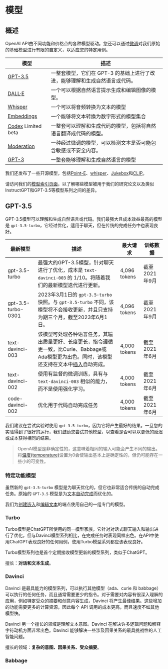 # 模型
## 概述

OpenAI API由不同功能和价格点的各种模型驱动。您还可以通过[微调](https://platform.openai.com/docs/guides/fine-tuning)对我们原始的基础模型进行有限的自定义，以适应您的特定用例。


| 模型 | 描述 |
| --- | --- |
| [GPT-3.5](https://platform.openai.com/docs/models/gpt-3-5) | 一整套模型，它们在 GPT-3 的基础上进行了改进，能够理解和生成自然语言或代码。 |
| [DALL·E](https://platform.openai.com/docs/models/dall-e) | 一个可以根据自然语言提示生成和编辑图像的模型。 |
| [Whisper](https://platform.openai.com/docs/models/whisper) | 一个可以将音频转换为文本的模型 |
| [Embeddings](https://platform.openai.com/docs/models/embeddings) | 一个能够将文本转换为数字形式的模型集合 |
| [Codex](https://platform.openai.com/docs/models/codex) Limited beta |一整套可以理解和生成代码的模型，包括将自然语言翻译成代码的模型。 |
| [Moderation](https://platform.openai.com/docs/models/moderation) | 一种经过微调的模型，可以检测文本是否可能包含敏感或不安全内容。 |
| [GPT-3](https://platform.openai.com/docs/models/gpt-3) | 一整套能够理解和生成自然语言的模型 |

我们还发布了一些开源模型，包括[Point-E](https://github.com/openai/point-e)、[whisper](https://github.com/openai/whisper)、[Jukebox](https://github.com/openai/jukebox)和[CLIP](https://github.com/openai/CLIP)。

请访问我们的[模型索引页面](https://platform.openai.com/docs/model-index-for-researchers)，以了解哪些模型被用于我们的研究论文以及类似InstructGPT和GPT-3.5等模型系列之间的差异。

## GPT-3.5

GPT-3.5模型可以理解和生成自然语言或代码。我们最强大且成本效益最高的模型是 `gpt-3.5-turbo`，它经过优化，适用于聊天，但在传统的完成任务中也表现良好。

| 最新模型 | 描述 | 最大请求 | 训练数据 |
| --- | --- | --- | --- |
| gpt-3.5-turbo | 最强大的GPT-3.5模型，针对聊天进行了优化，成本是 `text-davinci-003` 的 1/10。将随着我们的最新模型迭代进行更新。 | 4,096 tokens | 截至2021年9月 |
| gpt-3.5-turbo-0301 |2023年3月1日的 `gpt-3.5-turbo` 快照。与 `gpt-3.5-turbo` 不同，该模型将不会接收更新，并且只支持为期三个月，截至2023年6月1日。 | 4,096 tokens | 截至2021年9月 |
| text-davinci-003 | 该模型可处理各种语言任务，其输出质量更好、长度更长，指令遵循更一致，比Curie、Babbage或Ada模型更为出色。同时，该模型还支持在文本中[插入](https://platform.openai.com/docs/guides/completion/inserting-text)自动完成。| 4,000 tokens | 截至2021年6月 |
| text-davinci-002 | 使用有监督的微调训练，具有与 `text-davinci-003` 相似的能力，而不是使用强化学习。 | 4,000 tokens | 截至2021年6月 |
| code-davinci-002 | 优化用于代码自动完成任务 | 4,000 tokens | 截至2021年6月 |

我们建议在尝试实验时使用 `gpt-3.5-turbo`，因为它将产生最好的结果。一旦您的实验得到了很好的运行，我们鼓励您尝试其他模型，以查看是否可以以更低的延迟或成本获得相同的结果。

> OpenAI模型是非确定性的，这意味着相同的输入可能会产生不同的输出。将[温度(temperature)](https://platform.openai.com/docs/api-reference/completions/create#completions/create-temperature)设置为0会使输出基本上是确定性的，但仍可能存在一些小的可变性。

### 特定功能模型

虽然新的 `gpt-3.5-turbo` 模型是为聊天优化的，但它也非常适合传统的自动完成任务。原始的 `GPT-3.5` 模型是为[文本自动完成](https://platform.openai.com/docs/guides/completion)而优化的。

我们为[创建嵌入](https://platform.openai.com/docs/guides/embeddings)和[编辑文本](https://platform.openai.com/docs/guides/completion/editing-text)的端点使用自己的一组专门的模型。

### Turbo

Turbo模型是ChatGPT所使用的同一模型家族。它针对对话式聊天输入和输出进行了优化，但与Davinci模型系列相比，在完成任务时表现同样出色。在API中使用ChatGPT表现良好的任何用例，使用Turbo模型系列都应该表现良好。

Turbo模型系列也是首个定期接收模型更新的模型系列，类似于ChatGPT。

擅长：**对话和文本生成**。

### Davinci

Davinci 是最具能力的模型系列，可以执行其他模型（ada、curie 和 babbage）可以执行的任何任务，而且通常需要更少的指令。对于需要对内容有很深入理解的应用，例如特定受众的摘要和创意内容生成，Davinci 将产生最佳结果。这些增加的功能需要更多的计算资源，因此每个 API 调用的成本更高，而且速度不如其他模型快。

Davinci 另一个擅长的领域是理解文本意图。Davinci 在解决许多逻辑问题和解释字符动机方面非常出色。Davinci 能够解决一些涉及因果关系的最具挑战性的人工智能问题。

擅长的领域：**复杂的意图、因果关系、受众摘要**。

### Babbage